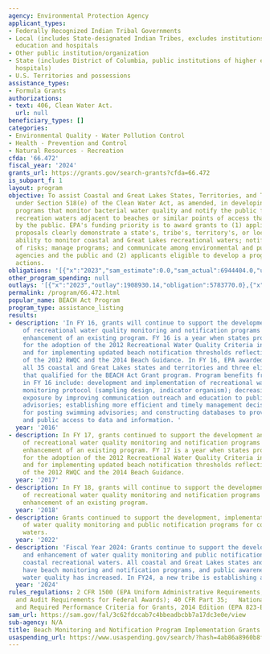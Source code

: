 ```yaml
---
agency: Environmental Protection Agency
applicant_types:
- Federally Recognized Indian Tribal Governments
- Local (includes State-designated Indian Tribes, excludes institutions of higher
  education and hospitals
- Other public institution/organization
- State (includes District of Columbia, public institutions of higher education and
  hospitals)
- U.S. Territories and possessions
assistance_types:
- Formula Grants
authorizations:
- text: 406, Clean Water Act.
  url: null
beneficiary_types: []
categories:
- Environmental Quality - Water Pollution Control
- Health - Prevention and Control
- Natural Resources - Recreation
cfda: '66.472'
fiscal_year: '2024'
grants_url: https://grants.gov/search-grants?cfda=66.472
is_subpart_f: 1
layout: program
objective: To assist Coastal and Great Lakes States, Territories, and Tribes eligible
  under Section 518(e) of the Clean Water Act, as amended, in developing and implementing
  programs that monitor bacterial water quality and notify the public for coastal
  recreation waters adjacent to beaches or similar points of access that are used
  by the public. EPA's funding priority is to award grants to (1) applicants whose
  proposals clearly demonstrate a state's, tribe's, territory's, or local government's
  ability to monitor coastal and Great Lakes recreational waters; notify the public
  of risks; manage programs; and communicate among environmental and public health
  agencies and the public and (2) applicants eligible to develop a program to do these
  actions.
obligations: '[{"x":"2023","sam_estimate":0.0,"sam_actual":6944404.0,"usa_spending_actual":6944404.0},{"x":"2024","sam_estimate":0.0,"sam_actual":7429384.0,"usa_spending_actual":7429384.0},{"x":"2025","sam_estimate":0.0,"sam_actual":9811000.0,"usa_spending_actual":771000.0}]'
other_program_spending: null
outlays: '[{"x":"2023","outlay":1908930.14,"obligation":5783770.0},{"x":"2024","outlay":1113436.93,"obligation":7696371.0},{"x":"2025","outlay":0.0,"obligation":0.0}]'
permalink: /program/66.472.html
popular_name: BEACH Act Program
program_type: assistance_listing
results:
- description: 'In FY 16, grants will continue to support the development and implementation
    of recreational water quality monitoring and notification programs or support
    enhancement of an existing program. FY 16 is a year when states provide schedules
    for the adoption of the 2012 Recreational Water Quality Criteria into their WQS
    and for implementing updated beach notification thresholds reflecting the content
    of the 2012 RWQC and the 2014 Beach Guidance. In FY 16, EPA awarded grants to
    all 35 coastal and Great Lakes states and territories and three eligible tribes
    that qualified for the BEACH Act Grant program. Program benefits from funding
    in FY 16 include: development and implementation of recreational water quality
    monitoring protocol (sampling design, indicator organism); decreasing swimmer
    exposure by improving communication outreach and education to public on swimming
    advisories; establishing more efficient and timely management decision process
    for posting swimming advisories; and constructing databases to provide government
    and public access to data and information. '
  year: '2016'
- description: In FY 17, grants continued to support the development and implementation
    of recreational water quality monitoring and notification programs or support
    enhancement of an existing program. FY 17 is a year when states provided schedules
    for the adoption of the 2012 Recreational Water Quality Criteria into their WQS
    and for implementing updated beach notification thresholds reflecting the content
    of the 2012 RWQC and the 2014 Beach Guidance.
  year: '2017'
- description: In FY 18, grants will continue to support the development and implementation
    of recreational water quality monitoring and notification programs or support
    enhancement of an existing program.
  year: '2018'
- description: Grants continued to support the development, implementation, and enhancement
    of water quality monitoring and public notification programs for coastal recreational
    waters.
  year: '2022'
- description: 'Fiscal Year 2024: Grants continue to support the development, implementation,
    and enhancement of water quality monitoring and public notification programs for
    coastal recreational waters. All coastal and Great Lakes states and territories
    have beach monitoring and notification programs, and public awareness of beach
    water quality has increased. In FY24, a new tribe is establishing a beach program.'
  year: '2024'
rules_regulations: 2 CFR 1500 (EPA Uniform Administrative Requirements, Cost Principles,
  and Audit Requirements for Federal Awards); 40 CFR Part 35;   National Beach Guidance
  and Required Performance Criteria for Grants, 2014 Edition (EPA 823-B-14-001.
sam_url: https://sam.gov/fal/3c62fdccab7c4bbeadbcbb7a17dc3e0e/view
sub-agency: N/A
title: Beach Monitoring and Notification Program Implementation Grants
usaspending_url: https://www.usaspending.gov/search/?hash=4ab86a8960b8fdc1c55ead8278aeb659
---
```

